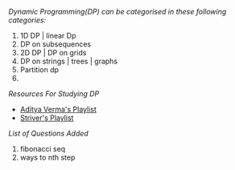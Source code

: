 *Dynamic Programming(DP) can be categorised in these following categories:*

1. 1D DP | linear Dp
1. DP on subsequences
1. 2D DP | DP on grids
1. DP on strings | trees | graphs
1. Partition dp  
1.

*Resources For Studying DP*

- [Aditya Verma's Playlist](https://www.youtube.complaylist?list=PL_z_8CaSLPWekqhdCPmFohncHwz8TY2Go)
- [Striver's Playlist](https://www.youtube.complaylist?list=PLgUwDviBIf0qUlt5H_kiKYaNSqJ81PMMY)

*List of Questions Added*

1. fibonacci seq
1. ways to nth step
